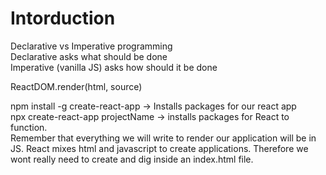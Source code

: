 # Intorduction
Declarative vs Imperative programming<br>
Declarative asks what should be done<br>
Imperative (vanilla JS) asks how should it be done

ReactDOM.render(html, source)<br>

npm install -g create-react-app -> Installs packages for our react app<br>
npx create-react-app projectName -> installs packages for React to function.<br>
Remember that everything we will write to render our application will be in JS. React mixes html and javascript to create applications. Therefore we wont really need to create and dig inside an index.html file. 










